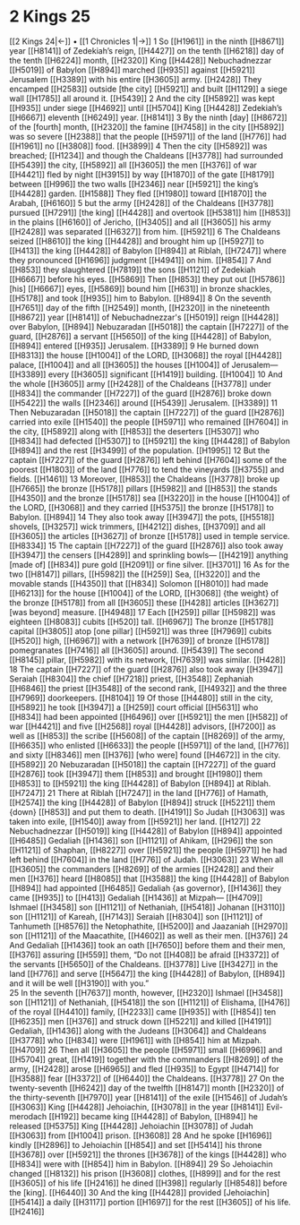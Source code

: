 # 2 Kings 25
[[2 Kings 24|←]] • [[1 Chronicles 1|→]]
1 So [[H1961]] in the ninth [[H8671]] year [[H8141]] of Zedekiah’s reign, [[H4427]] on the tenth [[H6218]] day of the tenth [[H6224]] month, [[H2320]] King [[H4428]] Nebuchadnezzar [[H5019]] of Babylon [[H894]] marched [[H935]] against [[H5921]] Jerusalem [[H3389]] with his entire [[H3605]] army. [[H2428]] They encamped [[H2583]] outside [the city] [[H5921]] and built [[H1129]] a siege wall [[H1785]] all around it. [[H5439]] 
2 And the city [[H5892]] was kept [[H935]] under siege [[H4692]] until [[H5704]] King [[H4428]] Zedekiah’s [[H6667]] eleventh [[H6249]] year. [[H8141]] 
3 By the ninth [day] [[H8672]] of the [fourth] month, [[H2320]] the famine [[H7458]] in the city [[H5892]] was so severe [[H2388]] that the people [[H5971]] of the land [[H776]] had [[H1961]] no [[H3808]] food. [[H3899]] 
4 Then the city [[H5892]] was breached; [[H1234]] and though the Chaldeans [[H3778]] had surrounded [[H5439]] the city, [[H5892]] all [[H3605]] the men [[H376]] of war [[H4421]] fled by night [[H3915]] by way [[H1870]] of the gate [[H8179]] between [[H996]] the two walls [[H2346]] near [[H5921]] the king’s [[H4428]] garden. [[H1588]] They fled [[H1980]] toward [[H1870]] the Arabah, [[H6160]] 
5 but the army [[H2428]] of the Chaldeans [[H3778]] pursued [[H7291]] [the king] [[H4428]] and overtook [[H5381]] him [[H853]] in the plains [[H6160]] of Jericho, [[H3405]] and all [[H3605]] his army [[H2428]] was separated [[H6327]] from him. [[H5921]] 
6 The Chaldeans seized [[H8610]] the king [[H4428]] and brought him up [[H5927]] to [[H413]] the king [[H4428]] of Babylon [[H894]] at Riblah, [[H7247]] where they pronounced [[H1696]] judgment [[H4941]] on him. [[H854]] 
7 And [[H853]] they slaughtered [[H7819]] the sons [[H1121]] of Zedekiah [[H6667]] before his eyes. [[H5869]] Then [[H853]] they put out [[H5786]] [his] [[H6667]] eyes, [[H5869]] bound him [[H631]] in bronze shackles, [[H5178]] and took [[H935]] him to Babylon. [[H894]] 
8 On the seventh [[H7651]] day of the fifth [[H2549]] month, [[H2320]] in the nineteenth [[H8672]] year [[H8141]] of Nebuchadnezzar's [[H5019]] reign [[H4428]] over Babylon, [[H894]] Nebuzaradan [[H5018]] the captain [[H7227]] of the guard, [[H2876]] a servant [[H5650]] of the king [[H4428]] of Babylon, [[H894]] entered [[H935]] Jerusalem. [[H3389]] 
9 He burned down [[H8313]] the house [[H1004]] of the LORD, [[H3068]] the royal [[H4428]] palace, [[H1004]] and all [[H3605]] the houses [[H1004]] of Jerusalem— [[H3389]] every [[H3605]] significant [[H1419]] building. [[H1004]] 
10 And the whole [[H3605]] army [[H2428]] of the Chaldeans [[H3778]] under [[H834]] the commander [[H7227]] of the guard [[H2876]] broke down [[H5422]] the walls [[H2346]] around [[H5439]] Jerusalem. [[H3389]] 
11 Then Nebuzaradan [[H5018]] the captain [[H7227]] of the guard [[H2876]] carried into exile [[H1540]] the people [[H5971]] who remained [[H7604]] in the city, [[H5892]] along with [[H853]] the deserters [[H5307]] who [[H834]] had defected [[H5307]] to [[H5921]] the king [[H4428]] of Babylon [[H894]] and the rest [[H3499]] of the population. [[H1995]] 
12 But the captain [[H7227]] of the guard [[H2876]] left behind [[H7604]] some of the poorest [[H1803]] of the land [[H776]] to tend the vineyards [[H3755]] and fields. [[H1461]] 
13 Moreover, [[H853]] the Chaldeans [[H3778]] broke up [[H7665]] the bronze [[H5178]] pillars [[H5982]] and [[H853]] the stands [[H4350]] and the bronze [[H5178]] sea [[H3220]] in the house [[H1004]] of the LORD, [[H3068]] and they carried [[H5375]] the bronze [[H5178]] to Babylon. [[H894]] 
14 They also took away [[H3947]] the pots, [[H5518]] shovels, [[H3257]] wick trimmers, [[H4212]] dishes, [[H3709]] and all [[H3605]] the articles [[H3627]] of bronze [[H5178]] used in temple service. [[H8334]] 
15 The captain [[H7227]] of the guard [[H2876]] also took away [[H3947]] the censers [[H4289]] and sprinkling bowls— [[H4219]] anything [made of] [[H834]] pure gold [[H2091]] or fine silver. [[H3701]] 
16 As for the two [[H8147]] pillars, [[H5982]] the [[H259]] Sea, [[H3220]] and the movable stands [[H4350]] that [[H834]] Solomon [[H8010]] had made [[H6213]] for the house [[H1004]] of the LORD, [[H3068]] {the weight} of the bronze [[H5178]] from all [[H3605]] these [[H428]] articles [[H3627]] [was beyond] measure. [[H4948]] 
17 Each [[H259]] pillar [[H5982]] was eighteen [[H8083]] cubits [[H520]] tall. [[H6967]] The bronze [[H5178]] capital [[H3805]] atop [one pillar] [[H5921]] was three [[H7969]] cubits [[H520]] high, [[H6967]] with a network [[H7639]] of bronze [[H5178]] pomegranates [[H7416]] all [[H3605]] around. [[H5439]] The second [[H8145]] pillar, [[H5982]] with its network, [[H7639]] was similar. [[H428]] 
18 The captain [[H7227]] of the guard [[H2876]] also took away [[H3947]] Seraiah [[H8304]] the chief [[H7218]] priest, [[H3548]] Zephaniah [[H6846]] the priest [[H3548]] of the second rank, [[H4932]] and the three [[H7969]] doorkeepers. [[H8104]] 
19 Of those [[H4480]] still in the city, [[H5892]] he took [[H3947]] a [[H259]] court official [[H5631]] who [[H834]] had been appointed [[H6496]] over [[H5921]] the men [[H582]] of war [[H4421]] and five [[H2568]] royal [[H4428]] advisors, [[H7200]] as well as [[H853]] the scribe [[H5608]] of the captain [[H8269]] of the army, [[H6635]] who enlisted [[H6633]] the people [[H5971]] of the land, [[H776]] and sixty [[H8346]] men [[H376]] [who were] found [[H4672]] in the city. [[H5892]] 
20 Nebuzaradan [[H5018]] the captain [[H7227]] of the guard [[H2876]] took [[H3947]] them [[H853]] and brought [[H1980]] them [[H853]] to [[H5921]] the king [[H4428]] of Babylon [[H894]] at Riblah. [[H7247]] 
21 There at Riblah [[H7247]] in the land [[H776]] of Hamath, [[H2574]] the king [[H4428]] of Babylon [[H894]] struck [[H5221]] them {down} [[H853]] and put them to death. [[H4191]] So Judah [[H3063]] was taken into exile, [[H1540]] away from [[H5921]] her land. [[H127]] 
22 Nebuchadnezzar [[H5019]] king [[H4428]] of Babylon [[H894]] appointed [[H6485]] Gedaliah [[H1436]] son [[H1121]] of Ahikam, [[H296]] the son [[H1121]] of Shaphan, [[H8227]] over [[H5921]] the people [[H5971]] he had left behind [[H7604]] in the land [[H776]] of Judah. [[H3063]] 
23 When all [[H3605]] the commanders [[H8269]] of the armies [[H2428]] and their men [[H376]] heard [[H8085]] that [[H3588]] the king [[H4428]] of Babylon [[H894]] had appointed [[H6485]] Gedaliah {as governor}, [[H1436]] they came [[H935]] to [[H413]] Gedaliah [[H1436]] at Mizpah— [[H4709]] Ishmael [[H3458]] son [[H1121]] of Nethaniah, [[H5418]] Johanan [[H3110]] son [[H1121]] of Kareah, [[H7143]] Seraiah [[H8304]] son [[H1121]] of Tanhumeth [[H8576]] the Netophathite, [[H5200]] and Jaazaniah [[H2970]] son [[H1121]] of the Maacathite, [[H4602]] as well as their men. [[H376]] 
24 And Gedaliah [[H1436]] took an oath [[H7650]] before them  and their men, [[H376]] assuring [[H559]] them,  “Do not [[H408]] be afraid [[H3372]] of the servants [[H5650]] of the Chaldeans. [[H3778]] Live [[H3427]] in the land [[H776]] and serve [[H5647]] the king [[H4428]] of Babylon, [[H894]] and it will be well [[H3190]] with you.”  
25 In the seventh [[H7637]] month, however, [[H2320]] Ishmael [[H3458]] son [[H1121]] of Nethaniah, [[H5418]] the son [[H1121]] of Elishama, [[H476]] of the royal [[H4410]] family, [[H2233]] came [[H935]] with [[H854]] ten [[H6235]] men [[H376]] and struck down [[H5221]] and killed [[H4191]] Gedaliah, [[H1436]] along with the Judeans [[H3064]] and Chaldeans [[H3778]] who [[H834]] were [[H1961]] with [[H854]] him at Mizpah. [[H4709]] 
26 Then all [[H3605]] the people [[H5971]] small [[H6996]] and [[H5704]] great, [[H1419]] together with the commanders [[H8269]] of the army, [[H2428]] arose [[H6965]] and fled [[H935]] to Egypt [[H4714]] for [[H3588]] fear [[H3372]] of [[H6440]] the Chaldeans. [[H3778]] 
27 On the twenty-seventh [[H6242]] day of the twelfth [[H8147]] month [[H2320]] of the thirty-seventh [[H7970]] year [[H8141]] of the exile [[H1546]] of Judah’s [[H3063]] King [[H4428]] Jehoiachin, [[H3078]] in the year [[H8141]] Evil-merodach [[H192]] became king [[H4428]] of Babylon, [[H894]] he released [[H5375]] King [[H4428]] Jehoiachin [[H3078]] of Judah [[H3063]] from [[H1004]] prison. [[H3608]] 
28 And he spoke [[H1696]] kindly [[H2896]] to Jehoiachin [[H854]] and set [[H5414]] his throne [[H3678]] over [[H5921]] the thrones [[H3678]] of the kings [[H4428]] who [[H834]] were with [[H854]] him in Babylon. [[H894]] 
29 So Jehoiachin changed [[H8132]] his prison [[H3608]] clothes, [[H899]] and for the rest [[H3605]] of his life [[H2416]] he dined [[H398]] regularly [[H8548]] before the [king]. [[H6440]] 
30 And the king [[H4428]] provided [Jehoiachin] [[H5414]] a daily [[H3117]] portion [[H1697]] for the rest [[H3605]] of his life. [[H2416]] 
